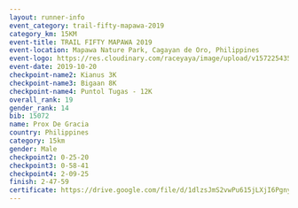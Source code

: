 ```yaml
---
layout: runner-info 
event_category: trail-fifty-mapawa-2019 
category_km: 15KM 
event-title: TRAIL FIFTY MAPAWA 2019  
event-location: Mapawa Nature Park, Cagayan de Oro, Philippines 
event-logo: https://res.cloudinary.com/raceyaya/image/upload/v1572254355/logo/trail-fifty-mapawa_fizjmb.jpg 
event-date: 2019-10-20 
checkpoint-name2: Kianus 3K 
checkpoint-name3: Bigaan 8K 
checkpoint-name4: Puntol Tugas - 12K 
overall_rank: 19
gender_rank: 14
bib: 15072
name: Prox De Gracia
country: Philippines
category: 15km
gender: Male
checkpoint2: 0-25-20
checkpoint3: 0-58-41
checkpoint4: 2-09-25
finish: 2-47-59
certificate: https://drive.google.com/file/d/1dlzsJmS2vwPu615jLXjI6Pgny0YtAj-k/view?usp=sharing
---
```


